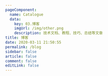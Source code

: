 ```yaml
---
pageComponent:
  name: Catalogue
  data:
    key: 03.博客
    imgUrl: /img/other.png
    description: 技术文档、教程、技巧、总结等文章
title: 博客
date: 2020-03-11 21:50:55
permalink: /blog
sidebar: false
article: false
comment: false
editLink: false
---
```

